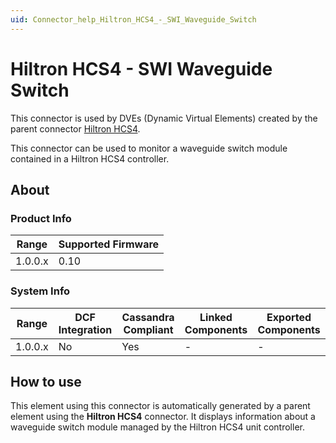 ```yaml
---
uid: Connector_help_Hiltron_HCS4_-_SWI_Waveguide_Switch
---
```


# Hiltron HCS4 - SWI Waveguide Switch

This connector is used by DVEs (Dynamic Virtual Elements) created by the parent connector [Hiltron HCS4](xref:Connector_help_Hiltron_HCS4).

This connector can be used to monitor a waveguide switch module contained in a Hiltron HCS4 controller.

## About

### Product Info

| Range     | Supported Firmware     |
|-----------|------------------------|
| 1.0.0.x   | 0.10                   |

### System Info

| Range     | DCF Integration     | Cassandra Compliant     | Linked Components     | Exported Components     |
|-----------|---------------------|-------------------------|-----------------------|-------------------------|
| 1.0.0.x   | No                  | Yes                     | -                     | -                       |

## How to use

This element using this connector is automatically generated by a parent element using the **Hiltron HCS4** connector. It displays information about a waveguide switch module managed by the Hiltron HCS4 unit controller.
